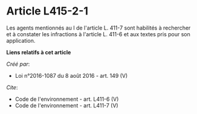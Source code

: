 # Article L415-2-1

Les agents mentionnés au I de l'article L. 411-7 sont habilités à rechercher et à constater les infractions à l'article L.
411-6 et aux textes pris pour son application.

**Liens relatifs à cet article**

_Créé par_:

  - Loi n°2016-1087 du 8 août 2016 - art. 149 (V)

_Cite_:

  - Code de l'environnement - art. L411-6 (V)
  - Code de l'environnement - art. L411-7 (V)
